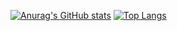 [![Anurag's GitHub stats](https://github-readme-stats.vercel.app/api?username=Koomaxx86&include_all_commits&theme=shades-of-purple)](https://github.com/anuraghazra/github-readme-stats)
[![Top Langs](https://github-readme-stats.vercel.app/api/top-langs/?username=Koomaxx86)](https://github.com/anuraghazra/github-readme-stats)
